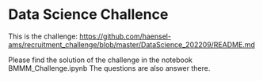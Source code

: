 # Data Science Challence 

This is the challenge: https://github.com/haensel-ams/recruitment_challenge/blob/master/DataScience_202209/README.md

Please find the solution of the challenge in the notebook BMMM_Challenge.ipynb
The questions are also answer there.
